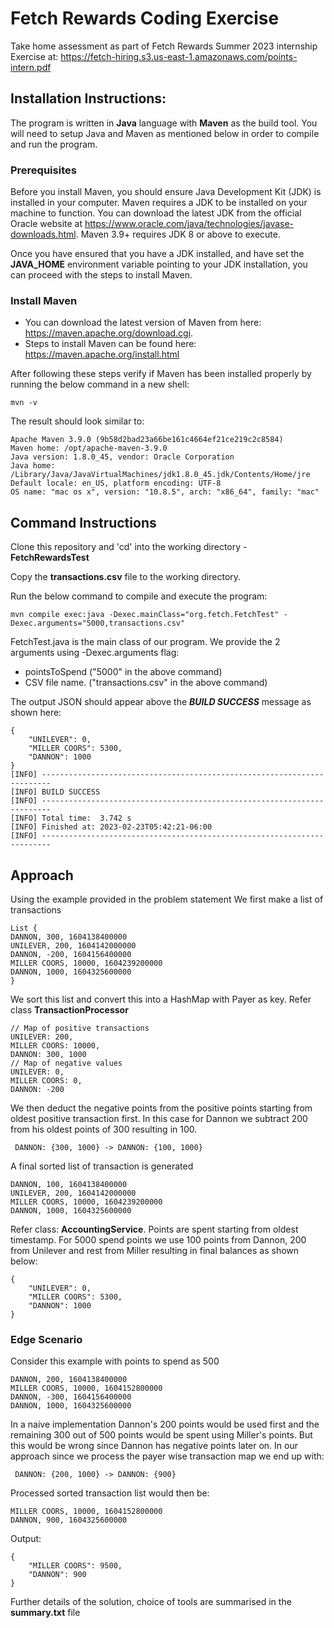 # Fetch Rewards Coding Exercise
Take home assessment as part of Fetch Rewards Summer 2023 internship
Exercise at: https://fetch-hiring.s3.us-east-1.amazonaws.com/points-intern.pdf

## Installation Instructions:
The program is written in **Java** language with **Maven** as the build tool. You will need to setup Java and Maven as mentioned below in order to compile and run the program. 
### Prerequisites
Before you install Maven, you should ensure Java Development Kit (JDK) is installed in your computer. Maven requires a JDK to be installed on your machine to function. You can download the latest JDK from the official Oracle website at https://www.oracle.com/java/technologies/javase-downloads.html. Maven 3.9+ requires JDK 8 or above to execute.

Once you have ensured that you have a JDK installed, and have set the **JAVA_HOME** environment variable pointing to your JDK installation, you can proceed with the steps to install Maven.

### Install Maven
- You can download the latest version of Maven from here: https://maven.apache.org/download.cgi.
- Steps to install Maven can be found here: https://maven.apache.org/install.html

After following these steps verify if Maven has been installed properly by running the below command in a new shell:
```
mvn -v
```
The result should look similar to:
```
Apache Maven 3.9.0 (9b58d2bad23a66be161c4664ef21ce219c2c8584)
Maven home: /opt/apache-maven-3.9.0
Java version: 1.8.0_45, vendor: Oracle Corporation
Java home: /Library/Java/JavaVirtualMachines/jdk1.8.0_45.jdk/Contents/Home/jre
Default locale: en_US, platform encoding: UTF-8
OS name: "mac os x", version: "10.8.5", arch: "x86_64", family: "mac"
```

## Command Instructions
Clone this repository and 'cd' into the working directory - **FetchRewardsTest**

Copy the **transactions.csv** file to the working directory.

Run the below command to compile and execute the program:
```
mvn compile exec:java -Dexec.mainClass="org.fetch.FetchTest" -Dexec.arguments="5000,transactions.csv"
```
FetchTest.java is the main class of our program.
We provide the 2 arguments using -Dexec.arguments flag:
- pointsToSpend ("5000" in the above command)
- CSV file name. ("transactions.csv" in the above command)

The output JSON should appear above the ***BUILD SUCCESS*** message as shown here:
```
{
    "UNILEVER": 0,
    "MILLER COORS": 5300,
    "DANNON": 1000
}
[INFO] ------------------------------------------------------------------------
[INFO] BUILD SUCCESS
[INFO] ------------------------------------------------------------------------
[INFO] Total time:  3.742 s
[INFO] Finished at: 2023-02-23T05:42:21-06:00
[INFO] ------------------------------------------------------------------------
```

## Approach
Using the example provided in the problem statement 
We first make a list of transactions
```
List {
DANNON, 300, 1604138400000
UNILEVER, 200, 1604142000000
DANNON, -200, 1604156400000
MILLER COORS, 10000, 1604239200000
DANNON, 1000, 1604325600000
}
```
We sort this list and convert this into a HashMap with Payer as key. Refer class **TransactionProcessor**
```
// Map of positive transactions
UNILEVER: 200, 
MILLER COORS: 10000, 
DANNON: 300, 1000
// Map of negative values
UNILEVER: 0, 
MILLER COORS: 0, 
DANNON: -200
```
We then deduct the negative points from the positive points starting from oldest positive transaction first. In this case for Dannon we subtract 200 from his oldest points of 300 resulting in 100.
```
 DANNON: {300, 1000} -> DANNON: {100, 1000}
```
A final sorted list of transaction is generated
```
DANNON, 100, 1604138400000
UNILEVER, 200, 1604142000000
MILLER COORS, 10000, 1604239200000
DANNON, 1000, 1604325600000
```
Refer class: **AccountingService**.
Points are spent starting from oldest timestamp. For 5000 spend points we use 100 points from Dannon, 200 from Unilever and rest from Miller resulting in final balances as shown below:
```
{
    "UNILEVER": 0,
    "MILLER COORS": 5300,
    "DANNON": 1000
}
```

### Edge Scenario
Consider this example with points to spend as 500
```agsl
DANNON, 200, 1604138400000
MILLER COORS, 10000, 1604152800000
DANNON, -300, 1604156400000
DANNON, 1000, 1604325600000
```
In a naive implementation Dannon's 200 points would be used first and the remaining 300 out of 500 points would be spent using Miller's points. 
But this would be wrong since Dannon has negative points later on. In our approach since we process the payer wise transaction map we end up with:
```agsl
 DANNON: {200, 1000} -> DANNON: {900}
```
Processed sorted transaction list would then be:
```agsl
MILLER COORS, 10000, 1604152800000
DANNON, 900, 1604325600000
```
Output:
```agsl
{
    "MILLER COORS": 9500,
    "DANNON": 900
}
```

Further details of the solution, choice of tools are summarised in the **summary.txt** file